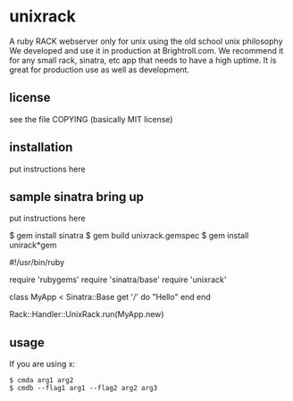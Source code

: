 
# unixrack

A ruby RACK webserver only for unix using the old school unix philosophy
We developed and use it in production at Brightroll.com. 
We recommend it for any small rack, sinatra, etc app that needs to have
a high uptime. It is great for production use as well as development.

## license

see the file COPYING (basically MIT license)


## installation

put instructions here


## sample sinatra bring up

put instructions here

   $ gem install sinatra
   $ gem build unixrack.gemspec
   $ gem install unirack*gem

   #!/usr/bin/ruby

   require 'rubygems'
   require 'sinatra/base'
   require 'unixrack'

   class MyApp < Sinatra::Base
     get '/' do
       "Hello"
     end
   end

   Rack::Handler::UnixRack.run(MyApp.new)

## usage

If you are using x:

    $ cmda arg1 arg2
    $ cmdb --flag1 arg1 --flag2 arg2 arg3


